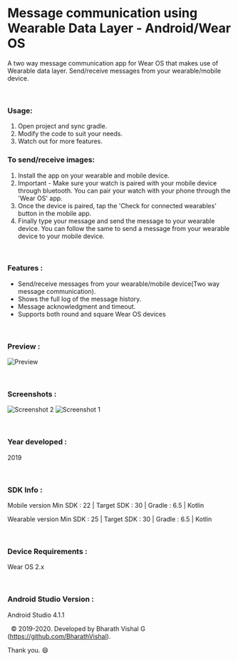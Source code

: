 # Message communication using Wearable Data Layer - Android/Wear OS
 
A two way message communication app for Wear OS that makes use of Wearable data layer. Send/receive messages from your wearable/mobile device.

&nbsp;
### Usage:
1. Open project and sync gradle.
2. Modify the code to suit your needs.
3. Watch out for more features.


### To send/receive images:
1. Install the app on your wearable and mobile device.
2. Important - Make sure your watch is paired with your mobile device through bluetooth. You can pair your watch with your phone through the 'Wear OS' app.
3. Once the device is paired, tap the 'Check for connected wearables' button in the mobile app.
4. Finally type your message and send the message to your wearable device. You can follow the same to send a message from your wearable device to your mobile device. 

&nbsp;
### Features :
- Send/receive messages from your wearable/mobile device(Two way message communication).
- Shows the full log of the message history.
- Message acknowledgment and timeout.
- Supports both round and square Wear OS devices

&nbsp;
### Preview : 
![Preview](https://github.com/BharathVishal/Message-communication-using-Wearable-Data-Layer/blob/master/Preview/PreviewGif.gif)


&nbsp;
### Screenshots : 
![Screenshot 2](https://github.com/BharathVishal/Message-communication-using-Wearable-Data-Layer/blob/master/Screenshots/2.png?s=10)
![Screenshot 1](https://github.com/BharathVishal/Message-communication-using-Wearable-Data-Layer/blob/master/Screenshots/1.png?s=10)



&nbsp;
### Year developed : 
2019


&nbsp;
### SDK Info : 
Mobile version
Min SDK : 22  | Target SDK : 30 | Gradle : 6.5  | Kotlin 

Wearable version
Min SDK : 25  | Target SDK : 30 | Gradle : 6.5  | Kotlin 

&nbsp;
### Device Requirements : 
Wear OS 2.x


&nbsp;
### Android Studio Version : 
Android Studio 4.1.1



&nbsp;
© 2019-2020. Developed by Bharath Vishal G (https://github.com/BharathVishal).

Thank you. :smile:
